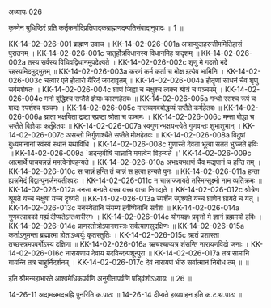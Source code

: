 अध्यायः 026

कृष्णेन युधिष्ठिरं प्रति कर्तृकर्मादिप्रतिपादकब्राह्मणदम्पतिसंवादानुवादः ॥ 1 ॥

KK-14-02-026-001	ब्राह्मण उवाच ।
KK-14-02-026-001a	अत्राप्युदाहरन्तीममितिहासं पुरातनम् ।
KK-14-02-026-001c	चातुर्होत्रविधानस्य विधानमिह यादृशम् ॥
KK-14-02-026-002a	तस्य सर्वस्य विधिवद्विधानमुपदेक्ष्यते ।
KK-14-02-026-002c	शृणु मे गदतो भद्रे रहस्यमिदमुद्भुतम् ॥
KK-14-02-026-003a	करणं कर्म कर्ता च मोक्ष इत्येव भामिनि ।
KK-14-02-026-003c	चत्वार एते होतारो यैरिदं जगदावृतम् ॥
KK-14-02-026-004a	होतॄणां साधनं चैव शृणु सर्वमशेषतः ।
KK-14-02-026-004c	घ्राणं जिह्वा च चक्षुश्च त्वक्च श्रोत्रं च पञ्चमम् ।
KK-14-02-026-004e	मनो बुद्धिश्च सप्तैते ज्ञेयाः कारणहेतवः ॥
KK-14-02-026-005a	गन्धो रसश्च रूपं च शब्दः स्पर्शश्च पञ्चमः ।
KK-14-02-026-005c	मन्तव्यमवबोद्धव्यं सप्तैते कर्महेतवः ॥
KK-14-02-026-006a	घ्राता भक्षयिता द्रष्टा स्प्रष्टा श्रोता च पञ्चमः ।
KK-14-02-026-006c	मन्ता बोद्धा च सप्तैते विज्ञेयाः कर्तृहेतवः ॥
KK-14-02-026-007a	स्वगुणान्भक्षयन्त्येते गुणवन्तः शुभाशुभान् ।
KK-14-02-026-007c	असन्तो निर्गुणाश्चैते सप्तैते मोक्षहेतवः ॥
KK-14-02-026-008a	विदुषां बुध्यमानानां स्वंस्वं स्थानं यथाविधि ।
KK-14-02-026-008c	गुणास्ते देवता भूत्वा सततं भुञ्जते हविः ॥
KK-14-02-026-009a	`अदन्हवींषि चान्नानि ममत्वेन विहन्यते ।'
KK-14-02-026-009c	आत्मार्थे पाचयन्नन्नं ममत्वेनोपहन्यते ॥
KK-14-02-026-010a	अभक्ष्यभक्षणं चैव मद्यपानं च हन्ति तम् ।
KK-14-02-026-010c	स चान्नं हन्ति तं चान्नं स हत्वा हन्यते पुनः ॥
KK-14-02-026-011a	हन्ता ह्यन्नमिदं विद्वान्पुनर्जनयतीश्वरः ।
KK-14-02-026-011c	न चान्नाज्जायते तस्मिन्सूक्ष्मो नाम व्यतिक्रमः ॥
KK-14-02-026-012a	मनसा मन्यते यच्च यच्च वाचा निगद्यते ।
KK-14-02-026-012c	श्रोत्रेण श्रूयते यच्च चक्षुषा यच्च दृश्यते ॥
KK-14-02-026-013a	स्पर्शेन स्पृश्यते यच्च घ्राणेन घ्रायते च यत् ।
KK-14-02-026-013c	मनस्येतानि संयम्य हवींष्येतानि सर्वशः ॥
KK-14-02-026-014a	गुणवत्पावको मह्यं दीप्यतेऽन्तःशरीरगः ।
KK-14-02-026-014c	योगयज्ञः प्रवृत्तो मे ज्ञानं ब्रह्ममयो हविः ।
KK-14-02-026-014e	प्राणस्तोत्रोऽपानशस्त्रः सर्वत्यागसुदक्षिणः ॥
KK-14-02-026-015a	कर्ताऽनुमन्ता ब्रह्मात्मा होताऽध्वर्युः कृतस्तुतिः ।
KK-14-02-026-015c	ऋतं प्रशास्ता तच्छस्त्रमपवर्गोऽस्य दक्षिणा ॥
KK-14-02-026-016a	ऋचश्चाप्यत्र शंसन्ति नारायणविदो जनाः ।
KK-14-02-026-016c	नारायणाय देवाय यदविन्दन्पशून्पुरा ॥
KK-14-02-026-017a	तत्र सामानि गायन्ति तत्र चाहुर्निदर्शनम् ।
KK-14-02-026-017c	देवं नारायणं भीरु सर्वात्मानं निबोध तम् ॥ ॥

इति श्रीमन्महाभारते आश्वमेधिकपर्वणि अनुगीतापर्वणि षड्विंशोऽध्यायः ॥ 26 ॥

14-26-11 अद्यमन्नमदन्नह्नि पुनरिति क.पाठः ॥ 14-26-14 दीप्यते हव्यवाहन इति क.ट.थ.पाठः ॥
